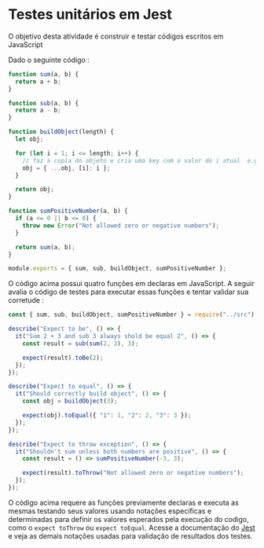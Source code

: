 # Testes unitários em Jest

O objetivo desta atividade é construir e testar códigos escritos em JavaScript

Dado o seguinte código : 
  
```javascript
function sum(a, b) {
  return a + b;
}

function sub(a, b) {
  return a - b;
}

function buildObject(length) {
  let obj;

  for (let i = 1; i <= length; i++) {
    // faz a copia do objeto e cria uma key com o valor do i atual  e.g. {'1' : 1, '2': 2}
    obj = { ...obj, [i]: i };
  }

  return obj;
}

function sumPositiveNumber(a, b) {
  if (a <= 0 || b <= 0) {
    throw new Error("Not allowed zero or negative numbers");
  }

  return sum(a, b);
}

module.exports = { sum, sub, buildObject, sumPositiveNumber };
```

O código acima possui quatro funções em declaras em JavaScript.
A seguir avalia o código de testes para executar essas funções e tentar validar sua corretude : 
```javascript
const { sum, sub, buildObject, sumPositiveNumber } = require("../src");

describe("Expect to be", () => {
  it("Sum 2 + 3 and sub 3 always shold be equal 2", () => {
    const result = sub(sum(2, 3), 3);

    expect(result).toBe(2);
  });
});

describe("Expect to equal", () => {
  it("Should correctly build object", () => {
    const obj = buildObject(3);

    expect(obj).toEqual({ "1": 1, "2": 2, "3": 3 });
  });
});

describe("Expect to throw exception", () => {
  it("Shouldn't sum unless both numbers are positive", () => {
    const result = () => sumPositiveNumber(-3, 3);

    expect(result).toThrow("Not allowed zero or negative numbers");
  });
});
```

O código acima requere as funções previamente declaras e executa as mesmas testando seus valores usando notações específicas e determinadas para definir os valores esperados pela execução do codigo, como o `expect toThrow` ou `expect toEqual`.
Acesse a documentação do [Jest](https://jestjs.io/) e veja as demais notações usadas para validação de resultados dos testes.